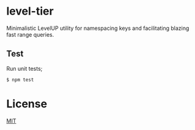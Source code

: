 # level-tier

Minimalistic LevelUP utility for namespacing keys and facilitating blazing fast
range queries.

## Test

Run unit tests;

`$ npm test`

# License

[MIT](LICENSE)
